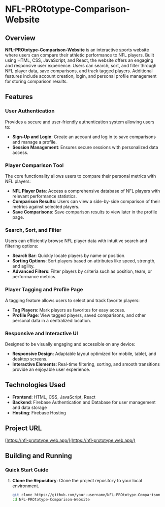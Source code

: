 # NFL-PROtotype-Comparison-Website

## Overview
**NFL-PROtotype-Comparison-Website** is an interactive sports website where users can compare their athletic performance to NFL players. Built using HTML, CSS, JavaScript, and React, the website offers an engaging and responsive user experience. Users can search, sort, and filter through NFL player data, save comparisons, and track tagged players. Additional features include account creation, login, and personal profile management for storing comparison results.

## Features

### User Authentication
Provides a secure and user-friendly authentication system allowing users to:
- **Sign-Up and Login**: Create an account and log in to save comparisons and manage a profile.
- **Session Management**: Ensures secure sessions with personalized data access.

### Player Comparison Tool
The core functionality allows users to compare their personal metrics with NFL players:
- **NFL Player Data**: Access a comprehensive database of NFL players with relevant performance statistics.
- **Comparison Results**: Users can view a side-by-side comparison of their metrics against selected players.
- **Save Comparisons**: Save comparison results to view later in the profile page.

### Search, Sort, and Filter
Users can efficiently browse NFL player data with intuitive search and filtering options:
- **Search Bar**: Quickly locate players by name or position.
- **Sorting Options**: Sort players based on attributes like speed, strength, and agility.
- **Advanced Filters**: Filter players by criteria such as position, team, or performance metrics.

### Player Tagging and Profile Page
A tagging feature allows users to select and track favorite players:
- **Tag Players**: Mark players as favorites for easy access.
- **Profile Page**: View tagged players, saved comparisons, and other personal data in a centralized location.

### Responsive and Interactive UI
Designed to be visually engaging and accessible on any device:
- **Responsive Design**: Adaptable layout optimized for mobile, tablet, and desktop screens.
- **Interactive Elements**: Real-time filtering, sorting, and smooth transitions provide an enjoyable user experience.

## Technologies Used
- **Frontend**: HTML, CSS, JavaScript, React
- **Backend**: Firebase Authentication and Database for user management and data storage
- **Hosting**: Firebase Hosting

## Project URL
[https://nfl-prototype.web.app/](https://nfl-prototype.web.app/)

## Building and Running

### Quick Start Guide
1. **Clone the Repository**: Clone the project repository to your local environment.
   ```bash
   git clone https://github.com/your-username/NFL-PROtotype-Comparison-Website.git
   cd NFL-PROtotype-Comparison-Website
